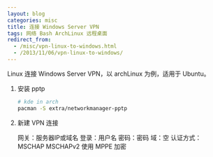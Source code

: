 ```yaml
---
layout: blog
categories: misc
title: 连接 Windows Server VPN
tags: 网络 Bash ArchLinux 远程桌面 
redirect_from:
  - /misc/vpn-linux-to-windows.html
  - /2013/11/06/vpn-linux-to-windows/
---
```


Linux 连接 Windows Server VPN，以 archLinux 为例，适用于 Ubuntu。

1. 安装 pptp

    ```bash
    # kde in arch
    pacman -S extra/networkmanager-pptp
    ```

2. 新建 VPN 连接

    网关：服务器IP或域名
    登录：用户名
    密码：密码
    域：空
    认证方式：MSCHAP MSCHAPv2
    使用 MPPE 加密


